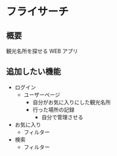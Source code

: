 # フライサーチ

## 概要

観光名所を探せる WEB アプリ

## 追加したい機能

- ログイン
  - ユーザーページ
    - 自分がお気に入りにした観光名所
    - 行った場所の記録
      - 自分で管理させる
- お気に入り
  - フィルター
- 検索
  - フィルター
